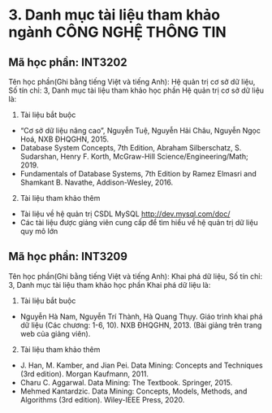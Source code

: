 # 3. Danh mục tài liệu tham khảo ngành CÔNG NGHỆ THÔNG TIN
## Mã học phần: INT3202
Tên học phần(Ghi bằng tiếng Việt và tiếng Anh): Hệ quản trị cơ sở dữ liệu, Số tín chỉ: 3, Danh mục tài liệu tham khảo học phần Hệ quản trị cơ sở dữ liệu là:
1. Tài liệu bắt buộc
- “Cơ sở dữ liệu nâng cao”, Nguyễn Tuệ, Nguyễn Hải Châu, Nguyễn Ngọc Hoá, NXB ĐHQGHN, 2015.
- Database System Concepts, 7th Edition, Abraham Silberschatz, S. Sudarshan, Henry F. Korth, McGraw-Hill Science/Engineering/Math; 2019.
- Fundamentals of Database Systems, 7th Edition by Ramez Elmasri and Shamkant B. Navathe, Addison-Wesley, 2016.
2. Tài liệu tham khảo thêm
- Tài liệu về hệ quản trị CSDL MySQL http://dev.mysql.com/doc/
- Các tài liệu được giảng viên cung cấp để tìm hiểu về hệ quản trị dữ liệu quy mô lớn
## Mã học phần: INT3209
Tên học phần(Ghi bằng tiếng Việt và tiếng Anh): Khai phá dữ liệu, Số tín chỉ: 3, Danh mục tài liệu tham khảo học phần Khai phá dữ liệu là:
1. Tài liệu bắt buộc
- Nguyễn Hà Nam, Nguyễn Trí Thành, Hà Quang Thụy. Giáo trình khai phá dữ liệu (Các chương: 1-6, 10). NXB ĐHQGHN, 2013. (Bài giảng trên trang web của giảng viên).
2. Tài liệu tham khảo thêm
- J. Han, M. Kamber, and Jian Pei. Data Mining: Concepts and Techniques (3rd edition). Morgan Kaufmann, 2011.
- Charu C. Aggarwal. Data Mining: The Textbook. Springer, 2015.
- Mehmed Kantardzic. Data Mining: Concepts, Models, Methods, and Algorithms (3rd edition). Wiley-IEEE Press, 2020.
